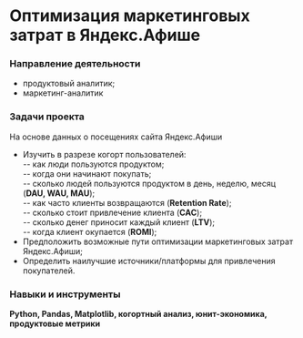 # Оптимизация маркетинговых затрат в Яндекс.Афише
### Направление деятельности 
- продуктовый аналитик; 
- маркетинг-аналитик
### Задачи проекта
На основе данных о посещениях сайта Яндекс.Афиши 
- Изучить в разрезе когорт пользователей:  
-- как люди пользуются продуктом;  
-- когда они начинают покупать;  
-- cколько людей пользуются продуктом в день, неделю, месяц (**DAU, WAU, MAU**);  
-- как часто клиенты возвращаются (**Retention Rate**);  
-- сколько стоит привлечение клиента (**CAC**);  
-- сколько денег приносит каждый клиент (**LTV**);  
-- когда клиент окупается (**ROMI**);  
- Предположить возможные пути оптимизации маркетинговых затрат Яндекс.Афиши;  
- Определить наилучшие источники/платформы для привлечения покупателей.  
### Навыки и инструменты
**Python, Pandas, Matplotlib, когортный анализ, юнит-экономика, продуктовые метрики**
